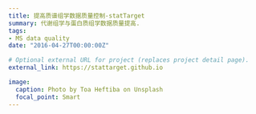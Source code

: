 ```yaml
---
title: 提高质谱组学数据质量控制-statTarget 
summary: 代谢组学与蛋白质组学数据质量提高.
tags:
- MS data quality
date: "2016-04-27T00:00:00Z"

# Optional external URL for project (replaces project detail page).
external_link: https://stattarget.github.io

image:
  caption: Photo by Toa Heftiba on Unsplash
  focal_point: Smart
---
```

